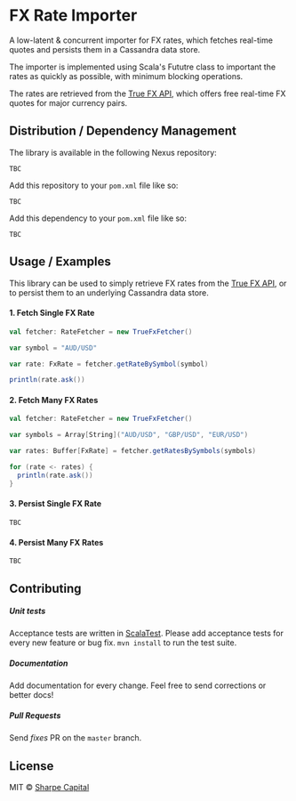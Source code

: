 # FX Rate Importer
A low-latent & concurrent importer for FX rates, which fetches real-time quotes and persists them in a Cassandra data store.

The importer is implemented using Scala's Fututre class to important the rates as quickly as possible, with minimum blocking operations.

The rates are retrieved from the [True FX API](http://www.truefx.com/), which offers free real-time FX quotes for major currency pairs.

## Distribution / Dependency Management

The library is available in the following Nexus repository:

```
TBC
```

Add this repository to your `pom.xml` file like so:

```
TBC
```

Add this dependency to your `pom.xml` file like so:

```
TBC
```

## Usage / Examples

This library can be used to simply retrieve FX rates from the [True FX API](http://www.truefx.com/), or to persist them to an underlying Cassandra data store.

#### 1. Fetch Single FX Rate

```scala
val fetcher: RateFetcher = new TrueFxFetcher()

var symbol = "AUD/USD"

var rate: FxRate = fetcher.getRateBySymbol(symbol)

println(rate.ask())
```

#### 2. Fetch Many FX Rates

```scala
val fetcher: RateFetcher = new TrueFxFetcher()

var symbols = Array[String]("AUD/USD", "GBP/USD", "EUR/USD")

var rates: Buffer[FxRate] = fetcher.getRatesBySymbols(symbols)

for (rate <- rates) {
  println(rate.ask())
}
```

#### 3. Persist Single FX Rate

```
TBC
```

#### 4. Persist Many FX Rates

```
TBC
```

## Contributing

##### Unit tests
Acceptance tests are written in [ScalaTest](http://www.scalatest.org/). Please add acceptance tests for every new feature or bug fix. `mvn install` to run the test suite.  

##### Documentation
Add documentation for every change. Feel free to send corrections or better docs! 

##### Pull Requests
Send _fixes_ PR on the `master` branch.

## License
MIT © [Sharpe Capital](http://sharpecapital.co.uk)
